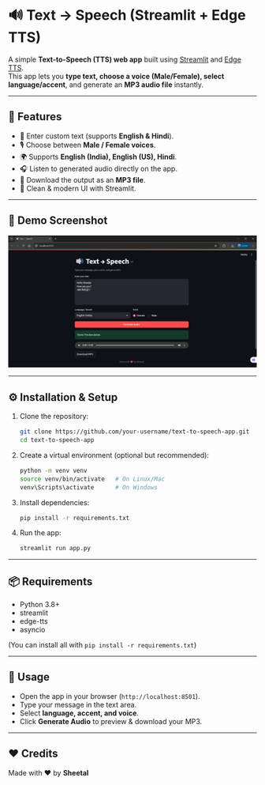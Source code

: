 # 🔊 Text → Speech (Streamlit + Edge TTS)

A simple **Text-to-Speech (TTS) web app** built using [Streamlit](https://streamlit.io/) and [Edge TTS](https://github.com/rany2/edge-tts).  
This app lets you **type text, choose a voice (Male/Female), select language/accent**, and generate an **MP3 audio file** instantly.  

---

## 🚀 Features
- 📝 Enter custom text (supports **English & Hindi**).
- 🎙️ Choose between **Male / Female voices**.
- 🌍 Supports **English (India), English (US), Hindi**.
- 🎧 Listen to generated audio directly on the app.
- 💾 Download the output as an **MP3 file**.
- 🎨 Clean & modern UI with Streamlit.

---

## 📸 Demo Screenshot

![Demo Screenshot](Text-speech-img.png)

---

## ⚙️ Installation & Setup

1. Clone the repository:
   ```bash
   git clone https://github.com/your-username/text-to-speech-app.git
   cd text-to-speech-app
   ```

2. Create a virtual environment (optional but recommended):
   ```bash
   python -m venv venv
   source venv/bin/activate   # On Linux/Mac
   venv\Scripts\activate      # On Windows
   ```

3. Install dependencies:
   ```bash
   pip install -r requirements.txt
   ```

4. Run the app:
   ```bash
   streamlit run app.py
   ```

---

## 📦 Requirements
- Python 3.8+
- streamlit
- edge-tts
- asyncio

(You can install all with `pip install -r requirements.txt`)

---

## 🎯 Usage
- Open the app in your browser (`http://localhost:8501`).
- Type your message in the text area.
- Select **language, accent, and voice**.
- Click **Generate Audio** to preview & download your MP3.

---

## ❤️ Credits
Made with ❤️ by **Sheetal**
